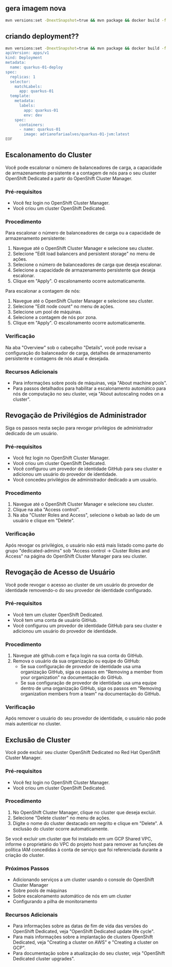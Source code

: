 ## gera imagem nova
```bash
mvn versions:set -DnextSnapshot=true && mvn package && docker build -f src/main/docker/Dockerfile.jvm -t adrianofariaalves/quarkus-01-jvm:latest . && docker push adrianofariaalves/quarkus-01-jvm:latest && oc set image deployment/quarkus-01-deploy quarkus-01=adrianofariaalves/quarkus-01-jvm:latest && oc rollout restart deployment/quarkus-01-deploy
```

## criando deployment??
```bash
mvn versions:set -DnextSnapshot=true && mvn package && docker build -f src/main/docker/Dockerfile.jvm -t adrianofariaalves/quarkus-01-jvm:latest . && docker push adrianofariaalves/quarkus-01-jvm:latest && cat <<EOF | kubectl apply -f -
apiVersion: apps/v1
kind: Deployment
metadata:
  name: quarkus-01-deploy
spec:
  replicas: 1
  selector:
    matchLabels:
      app: quarkus-01
  template:
    metadata:
      labels:
        app: quarkus-01
        env: dev
    spec:
      containers:
      - name: quarkus-01
        image: adrianofariaalves/quarkus-01-jvm:latest
EOF
```

## Escalonamento do Cluster
Você pode escalonar o número de balanceadores de carga, a capacidade de armazenamento persistente e a contagem de nós para o seu cluster OpenShift Dedicated a partir do OpenShift Cluster Manager.

### Pré-requisitos
- Você fez login no OpenShift Cluster Manager.
- Você criou um cluster OpenShift Dedicated.

### Procedimento
Para escalonar o número de balanceadores de carga ou a capacidade de armazenamento persistente:
1. Navegue até o OpenShift Cluster Manager e selecione seu cluster.
2. Selecione "Edit load balancers and persistent storage" no menu de ações.
3. Selecione o número de balanceadores de carga que deseja escalonar.
4. Selecione a capacidade de armazenamento persistente que deseja escalonar.
5. Clique em "Apply". O escalonamento ocorre automaticamente.

Para escalonar a contagem de nós:
1. Navegue até o OpenShift Cluster Manager e selecione seu cluster.
2. Selecione "Edit node count" no menu de ações.
3. Selecione um pool de máquinas.
4. Selecione a contagem de nós por zona.
5. Clique em "Apply". O escalonamento ocorre automaticamente.

### Verificação
Na aba "Overview" sob o cabeçalho "Details", você pode revisar a configuração do balanceador de carga, detalhes de armazenamento persistente e contagens de nós atual e desejada.

### Recursos Adicionais
- Para informações sobre pools de máquinas, veja "About machine pools".
- Para passos detalhados para habilitar a escalonamento automático para nós de computação no seu cluster, veja "About autoscaling nodes on a cluster".

## Revogação de Privilégios de Administrador
Siga os passos nesta seção para revogar privilégios de administrador dedicado de um usuário.

### Pré-requisitos
- Você fez login no OpenShift Cluster Manager.
- Você criou um cluster OpenShift Dedicated.
- Você configurou um provedor de identidade GitHub para seu cluster e adicionou um usuário do provedor de identidade.
- Você concedeu privilégios de administrador dedicado a um usuário.

### Procedimento
1. Navegue até o OpenShift Cluster Manager e selecione seu cluster.
2. Clique na aba "Access control".
3. Na aba "Cluster Roles and Access", selecione o kebab ao lado de um usuário e clique em "Delete".

### Verificação
Após revogar os privilégios, o usuário não está mais listado como parte do grupo "dedicated-admins" sob "Access control → Cluster Roles and Access" na página do OpenShift Cluster Manager para seu cluster.

## Revogação de Acesso de Usuário
Você pode revogar o acesso ao cluster de um usuário do provedor de identidade removendo-o do seu provedor de identidade configurado.

### Pré-requisitos
- Você tem um cluster OpenShift Dedicated.
- Você tem uma conta de usuário GitHub.
- Você configurou um provedor de identidade GitHub para seu cluster e adicionou um usuário do provedor de identidade.

### Procedimento
1. Navegue até github.com e faça login na sua conta do GitHub.
2. Remova o usuário da sua organização ou equipe do GitHub:
   - Se sua configuração de provedor de identidade usa uma organização GitHub, siga os passos em "Removing a member from your organization" na documentação do GitHub.
   - Se sua configuração de provedor de identidade usa uma equipe dentro de uma organização GitHub, siga os passos em "Removing organization members from a team" na documentação do GitHub.

### Verificação
Após remover o usuário do seu provedor de identidade, o usuário não pode mais autenticar no cluster.

## Exclusão de Cluster
Você pode excluir seu cluster OpenShift Dedicated no Red Hat OpenShift Cluster Manager.

### Pré-requisitos
- Você fez login no OpenShift Cluster Manager.
- Você criou um cluster OpenShift Dedicated.

### Procedimento
1. No OpenShift Cluster Manager, clique no cluster que deseja excluir.
2. Selecione "Delete cluster" no menu de ações.
3. Digite o nome do cluster destacado em negrito e clique em "Delete". A exclusão do cluster ocorre automaticamente.

Se você excluir um cluster que foi instalado em um GCP Shared VPC, informe o proprietário do VPC do projeto host para remover as funções de política IAM concedidas à conta de serviço que foi referenciada durante a criação do cluster.

### Próximos Passos
- Adicionando serviços a um cluster usando o console do OpenShift Cluster Manager
- Sobre pools de máquinas
- Sobre escalonamento automático de nós em um cluster
- Configurando a pilha de monitoramento

### Recursos Adicionais
- Para informações sobre as datas de fim de vida das versões do OpenShift Dedicated, veja "OpenShift Dedicated update life cycle".
- Para mais informações sobre a implantação de clusters OpenShift Dedicated, veja "Creating a cluster on AWS" e "Creating a cluster on GCP".
- Para documentação sobre a atualização do seu cluster, veja "OpenShift Dedicated cluster upgrades".